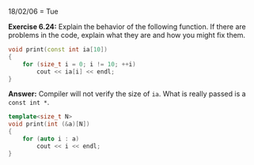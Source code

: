 18/02/06 = Tue

**Exercise 6.24:** Explain the behavior of the following function. If there are problems in the code, explain what they are and how you might fix them.

```c++
void print(const int ia[10])
{
    for (size_t i = 0; i != 10; ++i)
        cout << ia[i] << endl;
}
```

**Answer:** Compiler will not verify the size of `ia`. What is really passed is a `const int *`.

```c++
template<size_t N>
void print(int (&a)[N])
{
	for (auto i : a)
		cout << i << endl;
}
```

